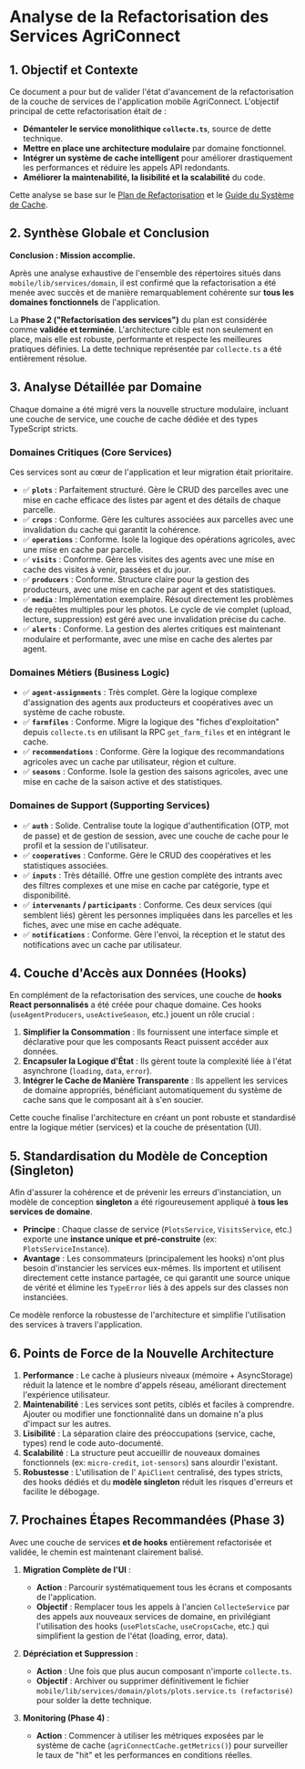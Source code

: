 # Analyse de la Refactorisation des Services AgriConnect

## 1. Objectif et Contexte

Ce document a pour but de valider l'état d'avancement de la refactorisation de la couche de services de l'application mobile AgriConnect. L'objectif principal de cette refactorisation était de :

-   **Démanteler le service monolithique `collecte.ts`**, source de dette technique.
-   **Mettre en place une architecture modulaire** par domaine fonctionnel.
-   **Intégrer un système de cache intelligent** pour améliorer drastiquement les performances et réduire les appels API redondants.
-   **Améliorer la maintenabilité, la lisibilité et la scalabilité** du code.

Cette analyse se base sur le [Plan de Refactorisation](REFACTORING_PLAN.md) et le [Guide du Système de Cache](CACHE_SYSTEM_GUIDE.md).

## 2. Synthèse Globale et Conclusion

**Conclusion : Mission accomplie.**

Après une analyse exhaustive de l'ensemble des répertoires situés dans `mobile/lib/services/domain`, il est confirmé que la refactorisation a été menée avec succès et de manière remarquablement cohérente sur **tous les domaines fonctionnels** de l'application.

La **Phase 2 ("Refactorisation des services")** du plan est considérée comme **validée et terminée**. L'architecture cible est non seulement en place, mais elle est robuste, performante et respecte les meilleures pratiques définies. La dette technique représentée par `collecte.ts` a été entièrement résolue.

## 3. Analyse Détaillée par Domaine

Chaque domaine a été migré vers la nouvelle structure modulaire, incluant une couche de service, une couche de cache dédiée et des types TypeScript stricts.

### Domaines Critiques (Core Services)

Ces services sont au cœur de l'application et leur migration était prioritaire.

-   ✅ **`plots`** : Parfaitement structuré. Gère le CRUD des parcelles avec une mise en cache efficace des listes par agent et des détails de chaque parcelle.
-   ✅ **`crops`** : Conforme. Gère les cultures associées aux parcelles avec une invalidation du cache qui garantit la cohérence.
-   ✅ **`operations`** : Conforme. Isole la logique des opérations agricoles, avec une mise en cache par parcelle.
-   ✅ **`visits`** : Conforme. Gère les visites des agents avec une mise en cache des visites à venir, passées et du jour.
-   ✅ **`producers`** : Conforme. Structure claire pour la gestion des producteurs, avec une mise en cache par agent et des statistiques.
-   ✅ **`media`** : Implémentation exemplaire. Résout directement les problèmes de requêtes multiples pour les photos. Le cycle de vie complet (upload, lecture, suppression) est géré avec une invalidation précise du cache.
-   ✅ **`alerts`** : Conforme. La gestion des alertes critiques est maintenant modulaire et performante, avec une mise en cache des alertes par agent.

### Domaines Métiers (Business Logic)

-   ✅ **`agent-assignments`** : Très complet. Gère la logique complexe d'assignation des agents aux producteurs et coopératives avec un système de cache robuste.
-   ✅ **`farmfiles`** : Conforme. Migre la logique des "fiches d'exploitation" depuis `collecte.ts` en utilisant la RPC `get_farm_files` et en intégrant le cache.
-   ✅ **`recommendations`** : Conforme. Gère la logique des recommandations agricoles avec un cache par utilisateur, région et culture.
-   ✅ **`seasons`** : Conforme. Isole la gestion des saisons agricoles, avec une mise en cache de la saison active et des statistiques.

### Domaines de Support (Supporting Services)

-   ✅ **`auth`** : Solide. Centralise toute la logique d'authentification (OTP, mot de passe) et de gestion de session, avec une couche de cache pour le profil et la session de l'utilisateur.
-   ✅ **`cooperatives`** : Conforme. Gère le CRUD des coopératives et les statistiques associées.
-   ✅ **`inputs`** : Très détaillé. Offre une gestion complète des intrants avec des filtres complexes et une mise en cache par catégorie, type et disponibilité.
-   ✅ **`intervenants` / `participants`** : Conforme. Ces deux services (qui semblent liés) gèrent les personnes impliquées dans les parcelles et les fiches, avec une mise en cache adéquate.
-   ✅ **`notifications`** : Conforme. Gère l'envoi, la réception et le statut des notifications avec un cache par utilisateur.

## 4. Couche d'Accès aux Données (Hooks)

En complément de la refactorisation des services, une couche de **hooks React personnalisés** a été créée pour chaque domaine. Ces hooks (`useAgentProducers`, `useActiveSeason`, etc.) jouent un rôle crucial :

1.  **Simplifier la Consommation** : Ils fournissent une interface simple et déclarative pour que les composants React puissent accéder aux données.
2.  **Encapsuler la Logique d'État** : Ils gèrent toute la complexité liée à l'état asynchrone (`loading`, `data`, `error`).
3.  **Intégrer le Cache de Manière Transparente** : Ils appellent les services de domaine appropriés, bénéficiant automatiquement du système de cache sans que le composant ait à s'en soucier.

Cette couche finalise l'architecture en créant un pont robuste et standardisé entre la logique métier (services) et la couche de présentation (UI).

## 5. Standardisation du Modèle de Conception (Singleton)

Afin d'assurer la cohérence et de prévenir les erreurs d'instanciation, un modèle de conception **singleton** a été rigoureusement appliqué à **tous les services de domaine**.

-   **Principe** : Chaque classe de service (`PlotsService`, `VisitsService`, etc.) exporte une **instance unique et pré-construite** (ex: `PlotsServiceInstance`).
-   **Avantage** : Les consommateurs (principalement les hooks) n'ont plus besoin d'instancier les services eux-mêmes. Ils importent et utilisent directement cette instance partagée, ce qui garantit une source unique de vérité et élimine les `TypeError` liés à des appels sur des classes non instanciées.

Ce modèle renforce la robustesse de l'architecture et simplifie l'utilisation des services à travers l'application.

## 6. Points de Force de la Nouvelle Architecture

1.  **Performance** : Le cache à plusieurs niveaux (mémoire + AsyncStorage) réduit la latence et le nombre d'appels réseau, améliorant directement l'expérience utilisateur.
2.  **Maintenabilité** : Les services sont petits, ciblés et faciles à comprendre. Ajouter ou modifier une fonctionnalité dans un domaine n'a plus d'impact sur les autres.
3.  **Lisibilité** : La séparation claire des préoccupations (service, cache, types) rend le code auto-documenté.
4.  **Scalabilité** : La structure peut accueillir de nouveaux domaines fonctionnels (ex: `micro-credit`, `iot-sensors`) sans alourdir l'existant.
5.  **Robustesse** : L'utilisation de l' `ApiClient` centralisé, des types stricts, des hooks dédiés et du **modèle singleton** réduit les risques d'erreurs et facilite le débogage.

## 7. Prochaines Étapes Recommandées (Phase 3)

Avec une couche de services **et de hooks** entièrement refactorisée et validée, le chemin est maintenant clairement balisé.

1.  **Migration Complète de l'UI** :
    -   **Action** : Parcourir systématiquement tous les écrans et composants de l'application.
    -   **Objectif** : Remplacer tous les appels à l'ancien `CollecteService` par des appels aux nouveaux services de domaine, en privilégiant l'utilisation des hooks (`usePlotsCache`, `useCropsCache`, etc.) qui simplifient la gestion de l'état (loading, error, data).

2.  **Dépréciation et Suppression** :
    -   **Action** : Une fois que plus aucun composant n'importe `collecte.ts`.
    -   **Objectif** : Archiver ou supprimer définitivement le fichier `mobile/lib/services/domain/plots/plots.service.ts (refactorisé)` pour solder la dette technique.

3.  **Monitoring (Phase 4)** :
    -   **Action** : Commencer à utiliser les métriques exposées par le système de cache (`agriConnectCache.getMetrics()`) pour surveiller le taux de "hit" et les performances en conditions réelles.
